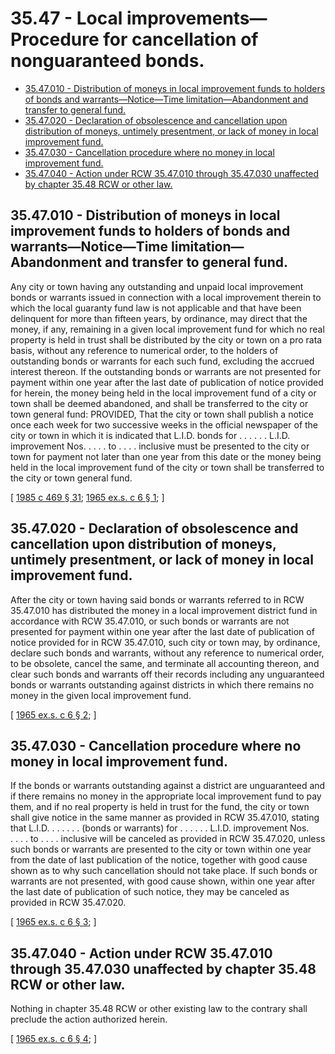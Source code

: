 # 35.47 - Local improvements—Procedure for cancellation of nonguaranteed bonds.
* [35.47.010 - Distribution of moneys in local improvement funds to holders of bonds and warrants—Notice—Time limitation—Abandonment and transfer to general fund.](#3547010---distribution-of-moneys-in-local-improvement-funds-to-holders-of-bonds-and-warrantsnoticetime-limitationabandonment-and-transfer-to-general-fund)
* [35.47.020 - Declaration of obsolescence and cancellation upon distribution of moneys, untimely presentment, or lack of money in local improvement fund.](#3547020---declaration-of-obsolescence-and-cancellation-upon-distribution-of-moneys-untimely-presentment-or-lack-of-money-in-local-improvement-fund)
* [35.47.030 - Cancellation procedure where no money in local improvement fund.](#3547030---cancellation-procedure-where-no-money-in-local-improvement-fund)
* [35.47.040 - Action under RCW  35.47.010 through  35.47.030 unaffected by chapter  35.48 RCW or other law.](#3547040---action-under-rcw--3547010-through--3547030-unaffected-by-chapter--3548-rcw-or-other-law)
## 35.47.010 - Distribution of moneys in local improvement funds to holders of bonds and warrants—Notice—Time limitation—Abandonment and transfer to general fund.
Any city or town having any outstanding and unpaid local improvement bonds or warrants issued in connection with a local improvement therein to which the local guaranty fund law is not applicable and that have been delinquent for more than fifteen years, by ordinance, may direct that the money, if any, remaining in a given local improvement fund for which no real property is held in trust shall be distributed by the city or town on a pro rata basis, without any reference to numerical order, to the holders of outstanding bonds or warrants for each such fund, excluding the accrued interest thereon. If the outstanding bonds or warrants are not presented for payment within one year after the last date of publication of notice provided for herein, the money being held in the local improvement fund of a city or town shall be deemed abandoned, and shall be transferred to the city or town general fund: PROVIDED, That the city or town shall publish a notice once each week for two successive weeks in the official newspaper of the city or town in which it is indicated that L.I.D. bonds for . . . . . . L.I.D. improvement Nos. . . . . to . . . . inclusive must be presented to the city or town for payment not later than one year from this date or the money being held in the local improvement fund of the city or town shall be transferred to the city or town general fund.

\[ [1985 c 469 § 31](https://leg.wa.gov/CodeReviser/documents/sessionlaw/1985c469.pdf?cite=1985%20c%20469%20§%2031); [1965 ex.s. c 6 § 1](https://leg.wa.gov/CodeReviser/documents/sessionlaw/1965ex1c6.pdf?cite=1965%20ex.s.%20c%206%20§%201); \]

## 35.47.020 - Declaration of obsolescence and cancellation upon distribution of moneys, untimely presentment, or lack of money in local improvement fund.
After the city or town having said bonds or warrants referred to in RCW 35.47.010 has distributed the money in a local improvement district fund in accordance with RCW 35.47.010, or such bonds or warrants are not presented for payment within one year after the last date of publication of notice provided for in RCW 35.47.010, such city or town may, by ordinance, declare such bonds and warrants, without any reference to numerical order, to be obsolete, cancel the same, and terminate all accounting thereon, and clear such bonds and warrants off their records including any unguaranteed bonds or warrants outstanding against districts in which there remains no money in the given local improvement fund.

\[ [1965 ex.s. c 6 § 2](https://leg.wa.gov/CodeReviser/documents/sessionlaw/1965ex1c6.pdf?cite=1965%20ex.s.%20c%206%20§%202); \]

## 35.47.030 - Cancellation procedure where no money in local improvement fund.
If the bonds or warrants outstanding against a district are unguaranteed and if there remains no money in the appropriate local improvement fund to pay them, and if no real property is held in trust for the fund, the city or town shall give notice in the same manner as provided in RCW 35.47.010, stating that L.I.D. . . . . . . (bonds or warrants) for . . . . . . L.I.D. improvement Nos. . . . . to . . . . inclusive will be canceled as provided in RCW 35.47.020, unless such bonds or warrants are presented to the city or town within one year from the date of last publication of the notice, together with good cause shown as to why such cancellation should not take place. If such bonds or warrants are not presented, with good cause shown, within one year after the last date of publication of such notice, they may be canceled as provided in RCW 35.47.020.

\[ [1965 ex.s. c 6 § 3](https://leg.wa.gov/CodeReviser/documents/sessionlaw/1965ex1c6.pdf?cite=1965%20ex.s.%20c%206%20§%203); \]

## 35.47.040 - Action under RCW  35.47.010 through  35.47.030 unaffected by chapter  35.48 RCW or other law.
Nothing in chapter 35.48 RCW or other existing law to the contrary shall preclude the action authorized herein.

\[ [1965 ex.s. c 6 § 4](https://leg.wa.gov/CodeReviser/documents/sessionlaw/1965ex1c6.pdf?cite=1965%20ex.s.%20c%206%20§%204); \]

